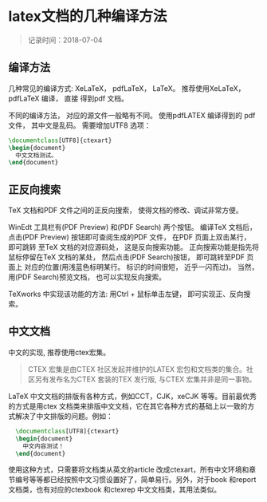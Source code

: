 # latex文档的几种编译方法
> 记录时间：2018-07-04

## 编译方法
几种常见的编译方式: XeLaTeX， pdfLaTeX， LaTeX。 推荐使用XeLaTeX， pdfLaTeX 编译， 直接
得到pdf 文档。

不同的编译方法， 对应的源文件一般略有不同。 使用pdfLATEX 编译得到的
pdf 文件， 其中文是乱码。 需要增加UTF8 选项：
```tex
\documentclass[UTF8]{ctexart}
\begin{document}
  中文文档测试。
\end{document}
```

## 正反向搜索
TeX 文档和PDF 文件之间的正反向搜索， 使得文档的修改、调试非常方便。

WinEdt 工具栏有(PDF Preview) 和(PDF Search) 两个按钮。
编译TeX 文档后， 点击(PDF Preview) 按钮即可查阅生成的PDF 文件， 在PDF 页面上双击某行， 即可跳转
至TeX 文档的对应源码处， 这是反向搜索功能。
正向搜索功能是指先将鼠标停留在TeX 文档的某处， 然后点击(PDF Search)按钮， 即可跳转至PDF 页面上
对应的位置(用浅蓝色标明某行。 标识的时间很短， 近乎一闪而过)。
当然， 用(PDF Search)预览文档， 也可以实现反向搜索。

TeXworks 中实现该功能的方法: 用Ctrl + 鼠标单击左键， 即可实现正、反向搜索。

## 中文文档
中文的实现, 推荐使用ctex宏集。
> CTEX 宏集是由CTEX 社区发起并维护的LATEX 宏包和文档类的集合。社区另有发布名为CTEX 套装的TEX 发行版, 与CTEX 宏集并非是同一事物。

LaTeX 中文文档的排版有各种方式，例如CCT，CJK，xeCJK 等等。目前最优秀的方式是用ctex 文档类来排版中文文档，它在其它各种方式的基础上以一致的方式解决了中文排版的问题。例如：
```tex
  \documentclass[UTF8]{ctexart}
  \begin{document}
    中文内容测试！
  \end{document}
```
使用这种方式，只需要将文档类从英文的article 改成ctexart，所有中文环境和章节编号等等都已经按照中文习惯设置好了，简单易行。另外，对于book 和report 文档类，也有对应的ctexbook 和ctexrep 中文文档类，其用法类似。